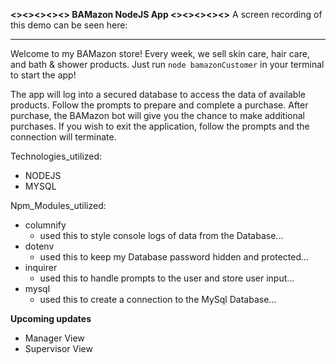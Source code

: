 **<><><><><> BAMazon NodeJS App <><><><><>**
A screen recording of this demo can be seen 
here: <LINK TO VIDEO GOES HERE>
_________________________________________
Welcome to my BAMazon store! Every week, we sell skin care, hair care, and bath & shower products. Just run `node bamazonCustomer` in your terminal to start the app!

The app will log into a secured database to access the data of available products. Follow the prompts to prepare and complete a purchase. After purchase, the BAMazon bot will give you the chance to make additional purchases. If you wish to exit the application, follow the prompts and the connection will terminate.

Technologies_utilized:
  * NODEJS
  * MYSQL
  
Npm_Modules_utilized:
  * columnify
    - used this to style console logs of data from the Database...
  * dotenv
    - used this to keep my Database password hidden and protected...
  * inquirer
    - used this to handle prompts to the user and store user input...
  * mysql
    - used this to create a connection to the MySql Database...

**Upcoming updates**
  * Manager View
  * Supervisor View
